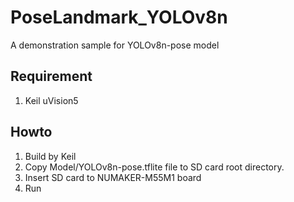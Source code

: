 # PoseLandmark_YOLOv8n
A demonstration sample for YOLOv8n-pose model
## Requirement
1. Keil uVision5
## Howto
1. Build by Keil
2. Copy Model/YOLOv8n-pose.tflite file to SD card root directory.
3. Insert SD card to NUMAKER-M55M1 board
4. Run


